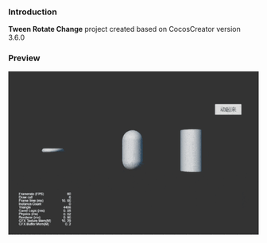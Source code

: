 ### Introduction
**Tween Rotate Change** project created based on CocosCreator version 3.6.0

### Preview
![image](../../../gif/202203/2022030502.gif)